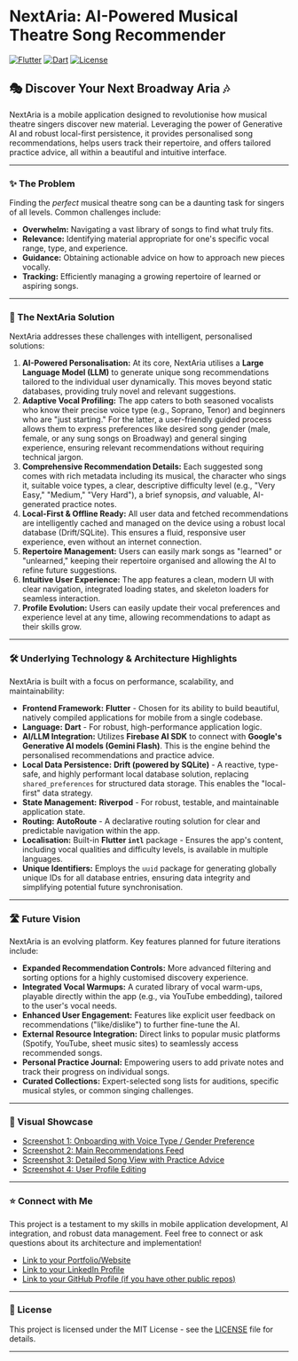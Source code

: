 # NextAria: AI-Powered Musical Theatre Song Recommender

[![Flutter](https://img.shields.io/badge/Developed%20with-Flutter-02569B?logo=flutter)](https://flutter.dev/)
[![Dart](https://img.shields.io/badge/Language-Dart-0175C2?logo=dart)](https://dart.dev/)
[![License](https://img.shields.io/badge/License-MIT-blue.svg)](LICENSE)

## 🎭 Discover Your Next Broadway Aria 🎶

NextAria is a mobile application designed to revolutionise how musical theatre singers discover new material. Leveraging the power of Generative AI and robust local-first persistence, it provides personalised song recommendations, helps users track their repertoire, and offers tailored practice advice, all within a beautiful and intuitive interface.

<!-- Optional: You could embed screenshots or a short demo video here to visually showcase the app immediately. -->
<!-- Example: -->
<!-- ![NextAria App Screenshot](path/to/your/screenshot.png) -->
<!-- Or: -->
<!-- [![Watch the demo video](https://img.youtube.com/vi/YOUR_VIDEO_ID/hqdefault.jpg)](https://www.youtube.com/watch?v=YOUR_VIDEO_ID) -->

---

### **✨ The Problem**

Finding the *perfect* musical theatre song can be a daunting task for singers of all levels. Common challenges include:
*   **Overwhelm:** Navigating a vast library of songs to find what truly fits.
*   **Relevance:** Identifying material appropriate for one's specific vocal range, type, and experience.
*   **Guidance:** Obtaining actionable advice on how to approach new pieces vocally.
*   **Tracking:** Efficiently managing a growing repertoire of learned or aspiring songs.

---

### **🚀 The NextAria Solution**

NextAria addresses these challenges with intelligent, personalised solutions:

1.  **AI-Powered Personalisation:** At its core, NextAria utilises a **Large Language Model (LLM)** to generate unique song recommendations tailored to the individual user dynamically. This moves beyond static databases, providing truly novel and relevant suggestions.
2.  **Adaptive Vocal Profiling:** The app caters to both seasoned vocalists who know their precise voice type (e.g., Soprano, Tenor) and beginners who are "just starting." For the latter, a user-friendly guided process allows them to express preferences like desired song gender (male, female, or any sung songs on Broadway) and general singing experience, ensuring relevant recommendations without requiring technical jargon.
3.  **Comprehensive Recommendation Details:** Each suggested song comes with rich metadata including its musical, the character who sings it, suitable voice types, a clear, descriptive difficulty level (e.g., "Very Easy," "Medium," "Very Hard"), a brief synopsis, *and* valuable, AI-generated practice notes.
4.  **Local-First & Offline Ready:** All user data and fetched recommendations are intelligently cached and managed on the device using a robust local database (Drift/SQLite). This ensures a fluid, responsive user experience, even without an internet connection.
5.  **Repertoire Management:** Users can easily mark songs as "learned" or "unlearned," keeping their repertoire organised and allowing the AI to refine future suggestions.
6.  **Intuitive User Experience:** The app features a clean, modern UI with clear navigation, integrated loading states, and skeleton loaders for seamless interaction.
7.  **Profile Evolution:** Users can easily update their vocal preferences and experience level at any time, allowing recommendations to adapt as their skills grow.

---

### **🛠️ Underlying Technology & Architecture Highlights**

NextAria is built with a focus on performance, scalability, and maintainability:

*   **Frontend Framework:** **Flutter** - Chosen for its ability to build beautiful, natively compiled applications for mobile from a single codebase.
*   **Language:** **Dart** - For robust, high-performance application logic.
*   **AI/LLM Integration:** Utilizes **Firebase AI SDK** to connect with **Google's Generative AI models (Gemini Flash)**. This is the engine behind the personalised recommendations and practice advice.
*   **Local Data Persistence:** **Drift (powered by SQLite)** - A reactive, type-safe, and highly performant local database solution, replacing `shared_preferences` for structured data storage. This enables the "local-first" data strategy.
*   **State Management:** **Riverpod** - For robust, testable, and maintainable application state.
*   **Routing:** **AutoRoute** - A declarative routing solution for clear and predictable navigation within the app.
*   **Localisation:** Built-in **Flutter `intl`** package - Ensures the app's content, including vocal qualities and difficulty levels, is available in multiple languages.
*   **Unique Identifiers:** Employs the `uuid` package for generating globally unique IDs for all database entries, ensuring data integrity and simplifying potential future synchronisation.

---

### **🛣️ Future Vision**

NextAria is an evolving platform. Key features planned for future iterations include:

*   **Expanded Recommendation Controls:** More advanced filtering and sorting options for a highly customised discovery experience.
*   **Integrated Vocal Warmups:** A curated library of vocal warm-ups, playable directly within the app (e.g., via YouTube embedding), tailored to the user's vocal needs.
*   **Enhanced User Engagement:** Features like explicit user feedback on recommendations ("like/dislike") to further fine-tune the AI.
*   **External Resource Integration:** Direct links to popular music platforms (Spotify, YouTube, sheet music sites) to seamlessly access recommended songs.
*   **Personal Practice Journal:** Empowering users to add private notes and track their progress on individual songs.
*   **Curated Collections:** Expert-selected song lists for auditions, specific musical styles, or common singing challenges.

---

### **📸 Visual Showcase**

*   [Screenshot 1: Onboarding with Voice Type / Gender Preference](/assets/screenshot/onboarding.jpg)
*   [Screenshot 2: Main Recommendations Feed](/assets/screenshot/recs.jpg)
*   [Screenshot 3: Detailed Song View with Practice Advice](/assets/screenshot/detailedSongView.jpg)
*   [Screenshot 4: User Profile Editing](/assets/screenshot/profil.jpg)
<!-- *   [Link to Demo Video (e.g., on YouTube or Vimeo)](https://www.youtube.com/watch?v=YOUR_VIDEO_ID) -->

---

### **⭐ Connect with Me**

This project is a testament to my skills in mobile application development, AI integration, and robust data management. Feel free to connect or ask questions about its architecture and implementation!

*   [Link to your Portfolio/Website](https://www.mukiibs.dev)
*   [Link to your LinkedIn Profile](https://linkedin.com/in/joshua-d-mukiibi)
*   [Link to your GitHub Profile (if you have other public repos)](https://github.com/JDMukiibs)

---

### **📄 License**

This project is licensed under the MIT License - see the [LICENSE](LICENSE) file for details.

---
